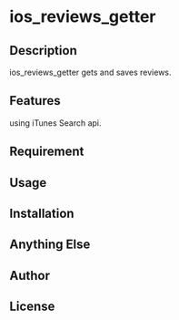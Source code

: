 # ios_reviews_getter

## Description
ios_reviews_getter gets and saves reviews.

## Features
using iTunes Search api.

## Requirement

## Usage

## Installation

## Anything Else

## Author

## License
